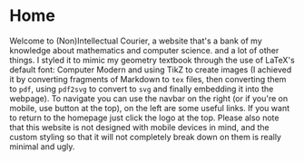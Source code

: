 # Home

Welcome to (Non)Intellectual Courier, a website that's a bank of my knowledge
about mathematics and computer science.
and a lot of other things. I styled it to mimic my geometry textbook through the
use of LaTeX's default font: Computer Modern and using TikZ to create images
(I achieved it by converting fragments of Markdown to `tex` files, then converting
them to `pdf`, using `pdf2svg` to convert to `svg` and finally embedding it into
the webpage). To navigate you can use the navbar on the right (or if you're on
mobile, use button at the top), on the left are some useful
links. If you want to return to the homepage just click the logo at the top.
Please also note that this website is not designed with mobile devices in mind,
and the custom styling so that it will not completely break down on them is
really minimal and ugly.
